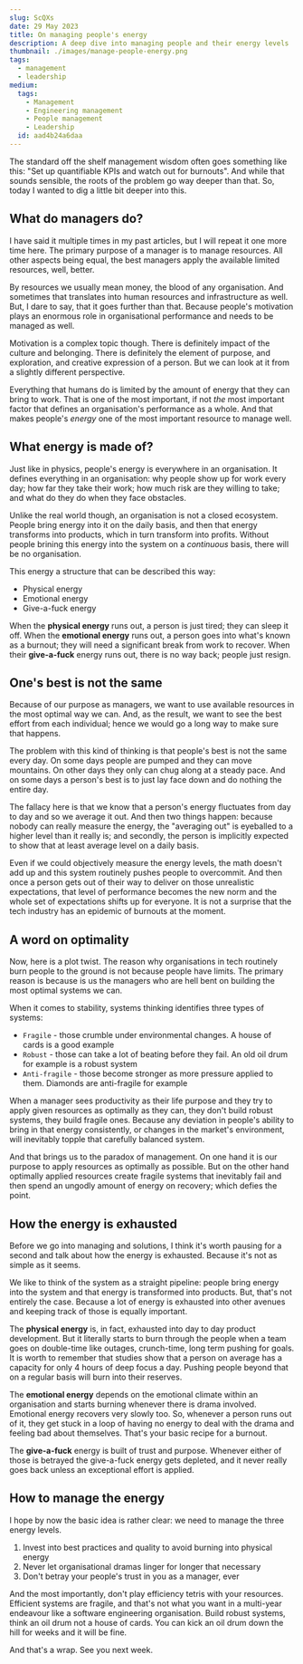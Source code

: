 ```yaml
---
slug: ScQXs
date: 29 May 2023
title: On managing people's energy
description: A deep dive into managing people and their energy levels
thumbnail: ./images/manage-people-energy.png
tags:
  - management
  - leadership
medium:
  tags:
    - Management
    - Engineering management
    - People management
    - Leadership
  id: aad4b24a6daa
---
```


The standard off the shelf management wisdom often goes something like this:
"Set up quantifiable KPIs and watch out for burnouts". And while that sounds
sensible, the roots of the problem go way deeper than that. So, today I wanted
to dig a little bit deeper into this.

## What do managers do?

I have said it multiple times in my past articles, but I will repeat it one more
time here. The primary purpose of a manager is to manage resources. All other
aspects being equal, the best managers apply the available limited resources,
well, better.

By resources we usually mean money, the blood of any organisation. And sometimes
that translates into human resources and infrastructure as well. But, I dare to
say, that it goes further than that. Because people's motivation plays an
enormous role in organisational performance and needs to be managed as well.

Motivation is a complex topic though. There is definitely impact of the culture
and belonging. There is definitely the element of purpose, and exploration, and
creative expression of a person. But we can look at it from a slightly different
perspective.

Everything that humans do is limited by the amount of energy that they can bring
to work. That is one of the most important, if not _the_ most important factor
that defines an organisation's performance as a whole. And that makes people's
_energy_ one of the most important resource to manage well.

## What energy is made of?

Just like in physics, people's energy is everywhere in an organisation. It
defines everything in an organisation: why people show up for work every day;
how far they take their work; how much risk are they willing to take; and what
do they do when they face obstacles.

Unlike the real world though, an organisation is not a closed ecosystem. People
bring energy into it on the daily basis, and then that energy transforms into
products, which in turn transform into profits. Without people brining this
energy into the system on a _continuous_ basis, there will be no organisation.

This energy a structure that can be described this way:

- Physical energy
- Emotional energy
- Give-a-fuck energy

When the **physical energy** runs out, a person is just tired; they can sleep it
off. When the **emotional energy** runs out, a person goes into what's known as
a burnout; they will need a significant break from work to recover. When their
**give-a-fuck** energy runs out, there is no way back; people just resign.

## One's best is not the same

Because of our purpose as managers, we want to use available resources in the
most optimal way we can. And, as the result, we want to see the best effort from
each individual; hence we would go a long way to make sure that happens.

The problem with this kind of thinking is that people's best is not the same
every day. On some days people are pumped and they can move mountains. On other
days they only can chug along at a steady pace. And on some days a person's best
is to just lay face down and do nothing the entire day.

The fallacy here is that we know that a person's energy fluctuates from day to
day and so we average it out. And then two things happen: because nobody can
really measure the energy, the "averaging out" is eyeballed to a higher level
than it really is; and secondly, the person is implicitly expected to show that
at least average level on a daily basis.

Even if we could objectively measure the energy levels, the math doesn't add up
and this system routinely pushes people to overcommit. And then once a person
gets out of their way to deliver on those unrealistic expectations, that level
of performance becomes the new norm and the whole set of expectations shifts up
for everyone. It is not a surprise that the tech industry has an epidemic of
burnouts at the moment.

## A word on optimality

Now, here is a plot twist. The reason why organisations in tech routinely burn
people to the ground is not because people have limits. The primary reason is
because is us the managers who are hell bent on building the most optimal
systems we can.

When it comes to stability, systems thinking identifies three types of systems:

- `Fragile` - those crumble under environmental changes. A house of cards is a
  good example
- `Robust` - those can take a lot of beating before they fail. An old oil drum
  for example is a robust system
- `Anti-fragile` - those become stronger as more pressure applied to them.
  Diamonds are anti-fragile for example

When a manager sees productivity as their life purpose and they try to apply
given resources as optimally as they can, they don't build robust systems, they
build fragile ones. Because any deviation in people's ability to bring in that
energy consistently, or changes in the market's environment, will inevitably
topple that carefully balanced system.

And that brings us to the paradox of management. On one hand it is our purpose
to apply resources as optimally as possible. But on the other hand optimally
applied resources create fragile systems that inevitably fail and then spend an
ungodly amount of energy on recovery; which defies the point.

## How the energy is exhausted

Before we go into managing and solutions, I think it's worth pausing for a
second and talk about how the energy is exhausted. Because it's not as simple as
it seems.

We like to think of the system as a straight pipeline: people bring energy into
the system and that energy is transformed into products. But, that's not
entirely the case. Because a lot of energy is exhausted into other avenues and
keeping track of those is equally important.

The **physical energy** is, in fact, exhausted into day to day product
development. But it literally starts to burn through the people when a team goes
on double-time like outages, crunch-time, long term pushing for goals. It is
worth to remember that studies show that a person on average has a capacity for
only 4 hours of deep focus a day. Pushing people beyond that on a regular basis
will burn into their reserves.

The **emotional energy** depends on the emotional climate within an organisation
and starts burning whenever there is drama involved. Emotional energy recovers
very slowly too. So, whenever a person runs out of it, they get stuck in a loop
of having no energy to deal with the drama and feeling bad about themselves.
That's your basic recipe for a burnout.

The **give-a-fuck** energy is built of trust and purpose. Whenever either of
those is betrayed the give-a-fuck energy gets depleted, and it never really goes
back unless an exceptional effort is applied.

## How to manage the energy

I hope by now the basic idea is rather clear: we need to manage the three energy
levels.

1. Invest into best practices and quality to avoid burning into physical energy
2. Never let organisational dramas linger for longer that necessary
3. Don't betray your people's trust in you as a manager, ever

And the most importantly, don't play efficiency tetris with your resources.
Efficient systems are fragile, and that's not what you want in a multi-year
endeavour like a software engineering organisation. Build robust systems, think
an oil drum not a house of cards. You can kick an oil drum down the hill for
weeks and it will be fine.

And that's a wrap. See you next week.
